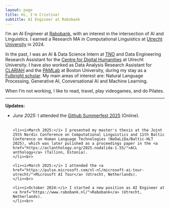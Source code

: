 ```yaml
---
layout: page
title: Hi, I'm Cristina!
subtitle: AI Engineer at Rabobank
---
```


<p>I’m an AI Engineer at <a href="https://www.rabobank.nl/">Rabobank</a>, with an interest in the intersection of AI and Linguistics. I earned a Research MA in Computational Linguistics at <a href="https://www.uu.nl/en">Utrecht University</a> in 2024.</p>

<p>In the past, I was an AI & Data Science Intern at 
<a href="https://www.tno.nl/en/about-tno/organisation/units/information-communication-technology/data-science/">TNO</a> and Data Engineering Research Assistant for the <a href="https://cdh.uu.nl">Centre for Digital Humanities</a> at Utrecht University. I have also worked as Data Analysis Research Assistant for <a href="https://www.clariah.nl">CLARIAH</a> and the <a href="https://sites.bu.edu/pamlab/">PAMLab</a> at Boston University, during my stay as a <a href="https://fulbrightscholars.org">Fulbright scholar</a>. My main areas of interest are: Natural Language Processing, Generative AI, Conversational AI and Machine Learning.</p>

<p>When I’m not working, I like to read, travel, play videogames, and do Pilates.</p>

<hr style="height:2px;border-width:0;color:gray;background-color:gray">

<b>Updates:</b>

<ul style="height: 300px; overflow: auto">
	<li><i>June 2025:</i> I attended the <a href="https://resources.github.com/github-summerfest-2025/">Github Summerfest 2025</a> (Online).
	</li><br>

	<li><i>March 2025:</i> I presented my master's thesis at the Joint 25th Nordic Conference on Computational Linguistics and 11th Baltic Conference on Human Language Technologies (NoDaLiDa/Baltic-HLT 2025), which was later pulished as a proceedings paper in the <a href="https://aclanthology.org/2025.nodalida-1.55/">ACL anthology</a> (Tallinn, Estonia).
	</li><br>

	<li><i>March 2025:</i> I attended the <a href="https://pulse.microsoft.com/nl-nl/microsoft-ai-tour-utrecht/">Microsoft AI Tour</a> (Utrecht, Netherlands).
	</li><br>

	<li><i>October 2024:</i> I started a new position as AI Engineer at <a href="https://www.rabobank.nl/">Rabobank</a> (Utrecht, Netherlands).
	</li><br>

	<li><i>August 2024:</i> I presented my master's thesis at <a href="https://clin34.leidenuniv.nl">CLIN 34</a> (Leiden, Netherlands).
	</li><br>

	<li><i>August 2024:</i> I co-presented a project about semantic transparency in LLMs at the 
        <a href="https://societaslinguistica.eu/sle2024/">57th Annual Meeting of the SLE</a> (Helsinki, Finland).
	</li><br>

</ul>